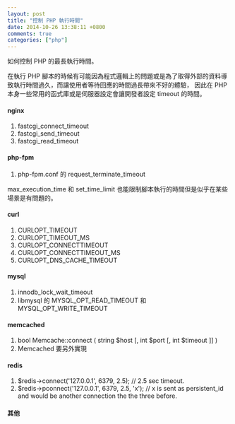 ```yaml
---
layout: post
title: "控制 PHP 執行時間"
date: 2014-10-26 13:38:11 +0800
comments: true
categories: ["php"]
---
```


如何控制 PHP 的最長執行時間。

<!-- more -->

在執行 PHP 腳本的時候有可能因為程式邏輯上的問題或是為了取得外部的資料導致執行時間過久，而讓使用者等待回應的時間過長帶來不好的體驗，
因此在 PHP 本身一些常用的函式庫或是伺服器設定會讓開發者設定 timeout 的時間。


#### nginx 
1. fastcgi_connect_timeout
2. fastcgi_send_timeout
3. fastcgi_read_timeout

#### php-fpm
1. php-fpm.conf 的 request_terminate_timeout

max_execution_time 和 set_time_limit 也能限制腳本執行的時間但是似乎在某些場景是有問題的。

#### curl
1. CURLOPT_TIMEOUT
2. CURLOPT_TIMEOUT_MS
3. CURLOPT_CONNECTTIMEOUT
4. CURLOPT_CONNECTTIMEOUT_MS
5. CURLOPT_DNS_CACHE_TIMEOUT

#### mysql
1. innodb_lock_wait_timeout
2. libmysql 的 MYSQL_OPT_READ_TIMEOUT 和 MYSQL_OPT_WRITE_TIMEOUT

#### memcached
1. bool Memcache::connect ( string $host [, int $port [, int $timeout ]] )
2. Memcached 要另外實現

#### redis
1. $redis->connect('127.0.0.1', 6379, 2.5); // 2.5 sec timeout.
2. $redis->pconnect('127.0.0.1', 6379, 2.5, 'x'); // x is sent as persistent_id and would be another connection the the three before.


#### 其他